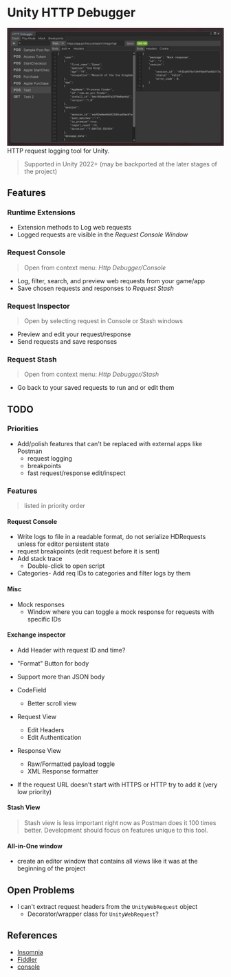 # Unity HTTP Debugger
![](Documentation~/EditorWindow.jpg)
HTTP request logging tool for Unity. 

> Supported in Unity 2022+ (may be backported at the later stages of the project)
## Features

### Runtime Extensions
- Extension methods to Log web requests
- Logged requests are visible in the *Request Console Window*

### Request Console
> Open from context menu: _Http Debugger/Console_
- Log, filter, search, and preview web requests from your game/app
- Save chosen requests and responses to *Request Stash*

### Request Inspector
> Open by selecting request in Console or Stash windows
- Preview and edit your request/response
- Send requests and save responses 

### Request Stash
> Open from context menu: _Http Debugger/Stash_
- Go back to your saved requests to run and or edit them
 
## TODO

### Priorities
- Add/polish features that can't be replaced with external apps like Postman
  - request logging
  - breakpoints
  - fast request/response edit/inspect

### Features
> listed in priority order

#### Request Console
- Write logs to file in a readable format, do not serialize HDRequests unless for editor persistent state
- request breakpoints (edit request before it is sent)
- Add stack trace
  - Double-click to open script
- Categories- Add req IDs to categories and filter logs by them

#### Misc
- Mock responses
    - Window where you can toggle a mock response for requests with specific IDs

#### Exchange inspector
- Add Header with request ID and time?
- "Format" Button for body
- Support more than JSON body
- CodeField
  - Better scroll view

- Request View
  - Edit Headers
  - Edit Authentication

- Response View
  - Raw/Formatted payload toggle
  - XML Response formatter
- If the request URL doesn't start with HTTPS or HTTP try to add it (very low priority)

#### Stash View
> Stash view is less important right now as Postman does it 100 times better.
> Development should focus on features unique to this tool.

#### All-in-One window
- create an editor window that contains all views like it was at the beginning of the project

## Open Problems
- I can't extract request headers from the `UnityWebRequest` object
  - Decorator/wrapper class for `UnityWebRequest`?

## References
- [Insomnia](https://github.com/Kong/insomnia)
- [Fiddler](https://imgur.com/SF40wep)
- [console](https://dotnetanalysis.blogspot.com/2012/11/http-status-codes-tutorial.html)